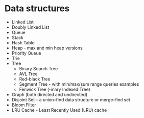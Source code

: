 # Data structures

-  Linked List
-  Doubly Linked List
-  Queue
-  Stack
-  Hash Table
-  Heap - max and min heap versions
-  Priority Queue
-  Trie
-  Tree
    -  Binary Search Tree
    -  AVL Tree
    -  Red-black Tree
    -  Segment Tree - with min/max/sum range queries examples
    -  Fenwick Tree (-inary Indexed Tree)
-  Graph (both directed and undirected)
-  Disjoint Set - a union–find data structure or merge–find set
-  Bloom Filter
-  LRU Cache - Least Recently Used (LRU) cache
